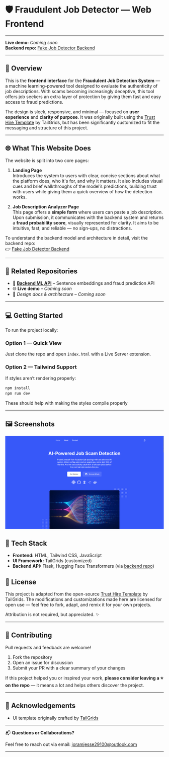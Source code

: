 # 🛡️ Fraudulent Job Detector — Web Frontend  
---

**Live demo:** *Coming soon*  
**Backend repo:** [Fake Job Detector Backend](https://github.com/Buberwa-J/Fradulent-Jobs-Detector-With-Sentence-Transformers-Paraphrase-mpnet-base-v2.git)

---

## 🚀 Overview

This is the **frontend interface** for the **Fraudulent Job Detection System** — a machine learning–powered tool designed to evaluate the authenticity of job descriptions. With scams becoming increasingly deceptive, this tool offers job seekers an extra layer of protection by giving them fast and easy access to fraud predictions.

The design is sleek, responsive, and minimal — focused on **user experience** and **clarity of purpose**. It was originally built using the [Trust Hire Template](https://github.com/TailGrids/play-tailwind) by TailGrids, but has been significantly customized to fit the messaging and structure of this project.

---

## 🌐 What This Website Does

The website is split into two core pages:

1. **Landing Page**  
   Introduces the system to users with clear, concise sections about what the platform does, who it's for, and why it matters. It also includes visual cues and brief walkthroughs of the model’s predictions, building trust with users while giving them a quick overview of how the detection works.

2. **Job Description Analyzer Page**  
   This page offers a **simple form** where users can paste a job description. Upon submission, it communicates with the backend system and returns a **fraud probability score**, visually represented for clarity. It aims to be intuitive, fast, and reliable — no sign-ups, no distractions.

To understand the backend model and architecture in detail, visit the backend repo:  
👉 [Fake Job Detector Backend](https://github.com/Buberwa-J/Fradulent-Jobs-Detector-With-Sentence-Transformers-Paraphrase-mpnet-base-v2.git)

---

## 🔗 Related Repositories

- 🧠 **[Backend ML API](https://github.com/Buberwa-J/Fradulent-Jobs-Detector-With-Sentence-Transformers-Paraphrase-mpnet-base-v2.git)** – Sentence embeddings and fraud prediction API  
- 🌐 **Live demo** – *Coming soon*  
- 📘 *Design docs & architecture* – *Coming soon*

---

## 💻 Getting Started

To run the project locally:

### Option 1 — Quick View

Just clone the repo and open `index.html` with a Live Server extension.

### Option 2 — Tailwind Support

If styles aren’t rendering properly:

```bash
npm install
npm run dev
```
These should help with making the styles compile properly

---

## 🖼️ Screenshots

 ![Landing Page](./screenshots/landing_screenshot.png) 

## 🧰 Tech Stack

- **Frontend:** HTML, Tailwind CSS, JavaScript  
- **UI Framework:** TailGrids (customized)  
- **Backend API:** Flask, Hugging Face Transformers (via [backend repo](#))  

## 📄 License

This project is adapted from the open-source [Trust Hire Template](https://github.com/TailGrids/play-tailwind) by TailGrids. The modifications and customizations made here are licensed for open use — feel free to fork, adapt, and remix it for your own projects.

Attribution is not required, but appreciated. ✨

---

## 🤝 Contributing

Pull requests and feedback are welcome!

1. Fork the repository  
2. Open an issue for discussion  
3. Submit your PR with a clear summary of your changes  

If this project helped you or inspired your work, **please consider leaving a ⭐️ on the repo** — it means a lot and helps others discover the project.

---

## 🙏 Acknowledgements

- UI template originally crafted by [TailGrids](https://tailgrids.com)

---

📬 **Questions or Collaborations?**

Feel free to reach out via email: [joramjesse29100@outlook.com](mailto:joramjesse29100@outlook.com)  

---
